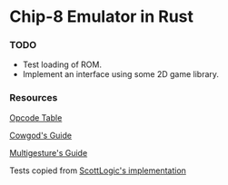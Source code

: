 # Chip-8 Emulator in Rust

### TODO
- Test loading of ROM.
- Implement an interface using some 2D game library.

### Resources
[Opcode Table](https://en.wikipedia.org/wiki/CHIP-8#Opcode_table)

[Cowgod's Guide](http://devernay.free.fr/hacks/chip8/C8TECH10.HTM#0.1)

[Multigesture's Guide](http://www.multigesture.net/articles/how-to-write-an-emulator-chip-8-interpreter/)

Tests copied from [ScottLogic's implementation](https://github.com/ColinEberhardt/wasm-rust-chip8/blob/master/src/cpu.rs#L222)
